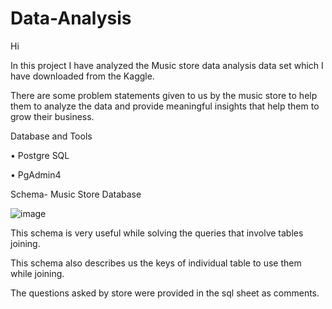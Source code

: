 # Data-Analysis
Hi

In this project I have analyzed the Music store data analysis data set which I have downloaded from the Kaggle.




There are some problem statements given to us by the music store to help them to analyze the data and provide meaningful insights that help them to grow their business.



Database and Tools


•	Postgre SQL

•	PgAdmin4



Schema- Music Store Database

![image](https://user-images.githubusercontent.com/131325915/233259912-3a1a437f-ebfc-4f7b-b4e9-531510e93698.png)


 
This schema is very useful while solving the queries that involve tables joining.

This schema also describes us the keys of individual table to use them while joining.

The questions asked by store were provided in the sql sheet as comments.
